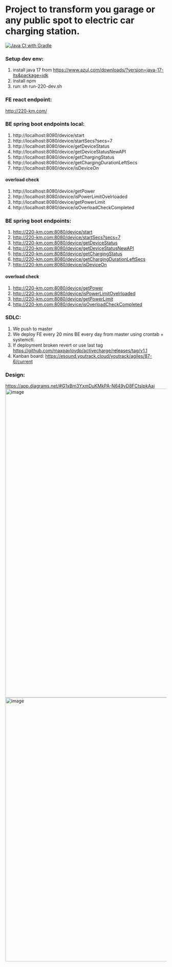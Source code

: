 # Project to transform you garage or any public spot to electric car charging station.
[![Java CI with Gradle](https://github.com/maxpavlovdp/activecharge/actions/workflows/gradle.yml/badge.svg)](https://github.com/maxpavlovdp/activecharge/actions/workflows/gradle.yml)

### Setup dev env:

1. install java 17 from https://www.azul.com/downloads/?version=java-17-lts&package=jdk
2. install npm
3. run: sh run-220-dev.sh

### FE react endpoint:

http://220-km.com/

### BE spring boot endpoints local:

1. http://localhost:8080/device/start
2. http://localhost:8080/device/startSecs?secs=7
3. http://localhost:8080/device/getDeviceStatus
4. http://localhost:8080/device/getDeviceStatusNewAPI
5. http://localhost:8080/device/getChargingStatus
6. http://localhost:8080/device/getChargingDurationLeftSecs
7. http://localhost:8080/device/isDeviceOn

#### overload check

1. http://localhost:8080/device/getPower
2. http://localhost:8080/device/isPowerLimitOvelrloaded
3. http://localhost:8080/device/getPowerLimit
4. http://localhost:8080/device/isOverloadCheckCompleted

### BE spring boot endpoints:

1. http://220-km.com:8080/device/start
2. http://220-km.com:8080/device/startSecs?secs=7
3. http://220-km.com:8080/device/getDeviceStatus
4. http://220-km.com:8080/device/getDeviceStatusNewAPI
5. http://220-km.com:8080/device/getChargingStatus
6. http://220-km.com:8080/device/getChargingDurationLeftSecs
7. http://220-km.com:8080/device/isDeviceOn

#### overload check

1. http://220-km.com:8080/device/getPower
2. http://220-km.com:8080/device/isPowerLimitOvelrloaded
3. http://220-km.com:8080/device/getPowerLimit
4. http://220-km.com:8080/device/isOverloadCheckCompleted

### SDLC:

1. We push to master
2. We deploy FE every 20 mins BE every day from master using crontab + systemctl.
3. If deployment broken revert or use last
   tag https://github.com/maxpavlovdp/activecharge/releases/tag/v1.1
4. Kanban board: https://esound.youtrack.cloud/youtrack/agiles/87-6/current

### Design:

https://app.diagrams.net/#G1xBm3YxmDuKMkPA-N649yD8FCtsIpkAai
<img width="963" alt="image" src="https://user-images.githubusercontent.com/5563023/171100461-22780c99-c5f7-4d60-9adb-db8363a91b57.png">
<img width="823" alt="image" src="https://user-images.githubusercontent.com/5563023/171879571-2491e33c-9e92-4ac8-93cc-ebbf428136e7.png">
